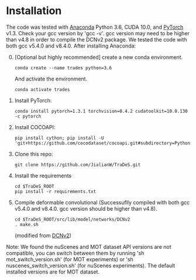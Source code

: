 # Installation


The code was tested with [Anaconda](https://www.anaconda.com/download) Python 3.6, CUDA 10.0, and [PyTorch]((http://pytorch.org/)) v1.3.
Check your gcc version by 'gcc -v'. gcc version may need to be higher than v4.8 in order to compile the DCNv2 package. We tested the code with both gcc v5.4.0 and v8.4.0.
After installing Anaconda:

0. [Optional but highly recommended] create a new conda environment. 

    ~~~
    conda create --name trades python=3.6
    ~~~
    And activate the environment.
    
    ~~~
    conda activate trades
    ~~~

1. Install PyTorch:

    ~~~
    conda install pytorch=1.3.1 torchvision=0.4.2 cudatoolkit=10.0.130 -c pytorch
    ~~~
    

2. Install COCOAPI:

    ~~~
    pip install cython; pip install -U 'git+https://github.com/cocodataset/cocoapi.git#subdirectory=PythonAPI'
    ~~~

3. Clone this repo:

    ~~~
    git clone https://github.com/JialianW/TraDeS.git
    ~~~

4. Install the requirements

    ~~~
    cd $TraDeS_ROOT
    pip install -r requirements.txt
    ~~~
    
    
5. Compile deformable convolutional (Successuflly compiled with both gcc v5.4.0 and v8.4.0. gcc version should be higher than v4.8).

    ~~~
    cd $TraDeS_ROOT/src/lib/model/networks/DCNv2
    . make.sh
    ~~~
   (modified from [DCNv2](https://github.com/CharlesShang/DCNv2/))

Note: We found the nuScenes and MOT dataset API versions are not compatible, you can switch between them by running 'sh mot_switch_version.sh' (for MOT experiments)
or 'sh nuscenes_switch_version.sh' (for nuScenes experiments). The default installed versions are for MOT dataset.